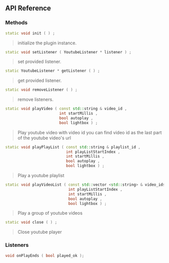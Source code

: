 ## API Reference

### Methods
```cpp
static void init ( ) ;
```
> initialize the plugin instance.

```cpp
static void setListener ( YoutubeListener * listener ) ;
```
> set provided listener.

```cpp
static YoutubeListener * getListener ( ) ;
```
> get provided listener.

```cpp
static void removeListener ( ) ;
```
> remove listeners.

```cpp
static void playVideo ( const std::string & video_id ,
                        int startMillis ,
                        bool autoplay ,
                        bool lightbox ) ;
```
> Play youtube video with video id
you can find video id as the last part of the youtube video's url

```cpp
static void playPlayList ( const std::string & playlist_id ,
                           int playListStartIndex ,
                           int startMillis ,
                           bool autoplay ,
                           bool lightbox ) ;
```
> Play a youtube playlist

```cpp
static void playVideoList ( const std::vector <std::string> & video_ids ,
                            int playListStartIndex ,
                            int startMillis ,
                            bool autoplay ,
                            bool lightbox ) ;
```
> Play a group of youtube videos

```cpp
static void close ( ) ;
```
> Close youtube player


### Listeners
```cpp
void onPlayEnds ( bool played_ok );
```


